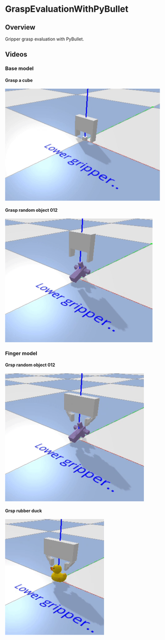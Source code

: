 # GraspEvaluationWithPyBullet

## Overview

Gripper grasp evaluation with PyBullet.

## Videos

### Base model

#### Grasp a cube

![Base model grasp a cube from the floor](GIFs/base_model_grasp_cube.gif)

#### Grasp random object 012

![Base model grasp a random object #012 from the floor](GIFs/base_model_grasp_rand_012.gif)

### Finger model

#### Grsp random object 012

![Finger model grasp a random object #012 from the floor](GIFs/finger_model_grasp_rand_012.gif)

#### Grsp rubber duck

![Finger model grasp rubber duck from the floor](GIFs/finger_model_grasp_duck.gif)
